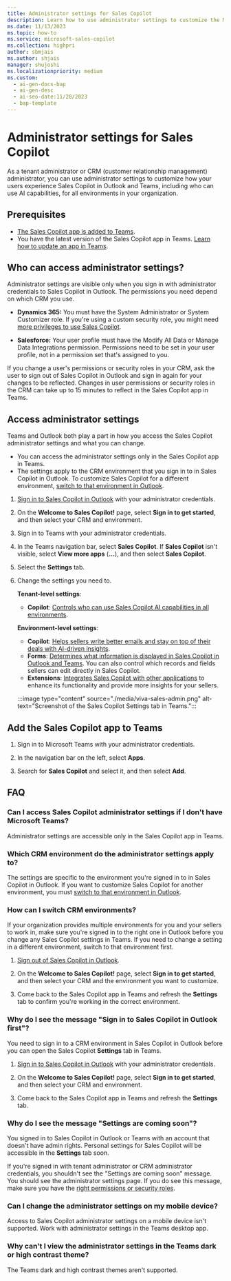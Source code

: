 ```yaml
---
title: Administrator settings for Sales Copilot
description: Learn how to use administrator settings to customize the Microsoft Sales Copilot experience in Outlook and Teams.
ms.date: 11/13/2023
ms.topic: how-to
ms.service: microsoft-sales-copilot
ms.collection: highpri
author: sbmjais
ms.author: shjais
manager: shujoshi
ms.localizationpriority: medium
ms.custom:
  - ai-gen-docs-bap
  - ai-gen-desc
  - ai-seo-date:11/28/2023
  - bap-template
---
```


# Administrator settings for Sales Copilot

As a tenant administrator or CRM (customer relationship management) administrator, you can use administrator settings to customize how your users experience Sales Copilot in Outlook and Teams, including who can use AI capabilities, for all environments in your organization.

## Prerequisites

- [The Sales Copilot app is added to Teams](#add-the-sales-copilot-app-to-teams).
- You have the latest version of the Sales Copilot app in Teams. [Learn how to update an app in Teams](https://support.microsoft.com/office/update-an-app-in-teams-3d53d136-5c5d-4dfa-9602-01e6fdd8015b).

## Who can access administrator settings?

Administrator settings are visible only when you sign in with administrator credentials to Sales Copilot in Outlook. The permissions you need depend on which CRM you use.

- **Dynamics 365:** You must have the System Administrator or System Customizer role. If you're using a custom security role, you might need [more privileges to use Sales Copilot](install-viva-sales.md#additional-privileges-required-for-dynamics-365-customers).

- **Salesforce:** Your user profile must have the Modify All Data or Manage Data Integrations permission. Permissions need to be set in your user profile, not in a permission set that's assigned to you.

If you change a user's permissions or security roles in your CRM, ask the user to sign out of Sales Copilot in Outlook and sign in again for your changes to be reflected. Changes in user permissions or security roles in the CRM can take up to 15 minutes to reflect in the Sales Copilot app in Teams.

## Access administrator settings

Teams and Outlook both play a part in how you access the Sales Copilot administrator settings and what you can change.

- You can access the administrator settings only in the Sales Copilot app in Teams.
- The settings apply to the CRM environment that you sign in to in Sales Copilot in Outlook. To customize Sales Copilot for a different environment, [switch to that environment in Outlook](#how-can-i-switch-crm-environments).

1. [Sign in to Sales Copilot in Outlook](use-sales-copilot-outlook.md) with your administrator credentials.

1. On the **Welcome to Sales Copilot!** page, select **Sign in to get started**, and then select your CRM and environment.

1. Sign in to Teams with your administrator credentials.

1. In the Teams navigation bar, select **Sales Copilot**. If **Sales Copilot** isn't visible, select **View more apps** (**&hellip;**), and then select **Sales Copilot**.

1. Select the **Settings** tab.

1. Change the settings you need to.

    **Tenant-level settings**:

      - **Copilot**: [Controls who can use Sales Copilot AI capabilities in all environments](./suggested-replies.md#turn-on-copilot-ai-features-for-your-organization).

    **Environment-level settings**:

      - **Copilot**: [Helps sellers write better emails and stay on top of their deals with AI-driven insights](suggested-replies.md#turn-on-copilot-ai-features-in-your-environment).
      - **Forms**: [Determines what information is displayed in Sales Copilot in Outlook and Teams](customize-forms-and-fields.md). You can also control which records and fields sellers can edit directly in Sales Copilot.
      - **Extensions**: [Integrates Sales Copilot with other applications](use-extensions.md) to enhance its functionality and provide more insights for your sellers.

    :::image type="content" source="./media/viva-sales-admin.png" alt-text="Screenshot of the Sales Copilot Settings tab in Teams.":::

## Add the Sales Copilot app to Teams
<!-- EDITOR'S NOTE: 1. There's a separate article about installing the Sales Copilot app in Teams. Am I correct in thinking that article covers installing Sales Copilot for everyone, and this section covers installing it just for the admin? If that's true, can you please add a sentence here to make that clear? 2. If the admin settings aren't available outside of the Sales Copilot app in Teams, shouldn't this section come before you talk about the admin settings?-->

1. Sign in to Microsoft Teams with your administrator credentials.

2. In the navigation bar on the left, select **Apps**.

3. Search for **Sales Copilot** and select it, and then select **Add**.

## FAQ

### Can I access Sales Copilot administrator settings if I don't have Microsoft Teams?

Administrator settings are accessible only in the Sales Copilot app in Teams.

### Which CRM environment do the administrator settings apply to?

The settings are specific to the environment you're signed in to in Sales Copilot in Outlook. If you want to customize Sales Copilot for another environment, you must [switch to that environment in Outlook](#how-can-i-switch-crm-environments).

### How can I switch CRM environments?

If your organization provides multiple environments for you and your sellers to work in, make sure you're signed in to the right one in Outlook before you change any Sales Copilot settings in Teams. If you need to change a setting in a different environment, switch to that environment first.

1. [Sign out of Sales Copilot in Outlook](sign-out-sales-copilot.md).

1. On the **Welcome to Sales Copilot!** page, select **Sign in to get started**, and then select your CRM and the environment you want to customize.

1. Come back to the Sales Copilot app in Teams and refresh the **Settings** tab to confirm you're working in the correct environment.

### Why do I see the message "Sign in to Sales Copilot in Outlook first"?

You need to sign in to a CRM environment in Sales Copilot in Outlook before you can open the Sales Copilot **Settings** tab in Teams.

1. [Sign in to Sales Copilot in Outlook](use-sales-copilot-outlook.md) with your administrator credentials.

1. On the **Welcome to Sales Copilot!** page, select **Sign in to get started**, and then select your CRM and environment.

1. Come back to the Sales Copilot app in Teams and refresh the **Settings** tab.

### Why do I see the message "Settings are coming soon"?

You signed in to Sales Copilot in Outlook or Teams with an account that doesn't have admin rights. Personal settings for Sales Copilot will be accessible in the **Settings** tab soon.

If you're signed in with tenant administrator or CRM administrator credentials, you shouldn't see the "Settings are coming soon" message. You should see the administrator settings page. If you do see this message, make sure you have the [right permissions or security roles](#who-can-access-administrator-settings).

### Can I change the administrator settings on my mobile device?

Access to Sales Copilot administrator settings on a mobile device isn't supported. Work with administrator settings in the Teams desktop app.<!-- EDITOR'S NOTE: What about Teams on the web? -->

### Why can't I view the administrator settings in the Teams dark or high contrast theme?

The Teams dark and high contrast themes aren't supported.
